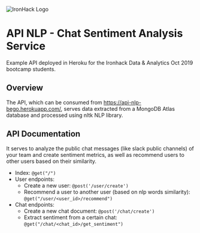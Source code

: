 ![IronHack Logo](https://s3-eu-west-1.amazonaws.com/ih-materials/uploads/upload_d5c5793015fec3be28a63c4fa3dd4d55.png)

# API NLP - Chat Sentiment Analysis Service
Example API deployed in Heroku for the Ironhack Data & Analytics Oct 2019 bootcamp students.

## Overview

The API, which can be consumed from https://api-nlp-bego.herokuapp.com/, serves data extracted from a MongoDB Atlas database and processed using nltk NLP library.

## API Documentation

It serves to analyze the public chat messages (like slack public channels) of your team and create sentiment metrics, as well as recommend users to other users based on their similarity.

- Index: `@get("/")`
- User endpoints:
    - Create a new user: `@post('/user/create')`
    - Recommend a user to another user (based on nlp words similarity): `@get("/user/<user_id>/recommend")`
- Chat endpoints:
    - Create a new chat document: `@post('/chat/create')`
    - Extract sentiment from a certain chat: `@get("/chat/<chat_id>/get_sentiment")`

​

